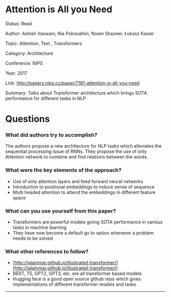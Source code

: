 # Attention is All you Need
Status: Read

Author: Ashish Vaswani, Illia Polosukhin, Noam Shazeer, Łukasz Kaiser

Topic: Attention, Text , Transformers

Category: Architecture

Conference: NIPS

Year: 2017

Link: http://papers.nips.cc/paper/7181-attention-is-all-you-need

Summary: Talks about Transformer architecture which brings SOTA performance for different tasks in NLP

# Questions

### What did authors try to accomplish?

The authors propose a new architecture for NLP tasks which alleviates the sequential processing issue of RNNs. They propose the use of only Attention network to combine and find relations between the words.

### What were the key elements of the approach?

- Use of only attention layers and feed forward neural networks
- Introduction to positional embeddings to induce sense of sequence
- Multi headed attention to attend the embeddings in different feature space

### What can you use yourself from this paper?

- Transformers are powerful models giving SOTA performance in various tasks in machine learning
- They have now become a default go to option whenever a problem needs to be solved

### What other references to follow?

- [http://jalammar.github.io/illustrated-transformer/](http://jalammar.github.io/illustrated-transformer/)
- BERT, T5, GPT2, GPT3, etc. are all transformer based models
- Hugging face is a good open source github repo which gives implementations of different transformer models and tasks

---